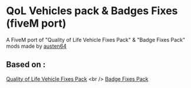 # QoL Vehicles pack & Badges Fixes (fiveM port)
 A FiveM port of "Quality of Life Vehicle Fixes Pack" & "Badge Fixes Pack" mods made by [austen64](https://fr.gta5-mods.com/users/austen64)  <br/>


## Based on : <br /> ##
[Quality of Life Vehicle Fixes Pack]([https://github.com/UltimateMenu/UltimateMenu](https://fr.gta5-mods.com/vehicles/quality-of-life-vehicle-pack-replace)) <br />
[Badge Fixes Pack](https://fr.gta5-mods.com/vehicles/badge-fixes-pack) <br />
